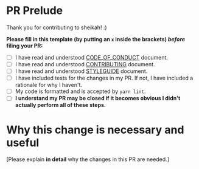 # PR Prelude

Thank you for contributing to sheikah! :)

**Please fill in this template (by putting an `x` inside the brackets) _before_ filing your PR:**

- [ ] I have read and understood [CODE_OF_CONDUCT][code] document.
- [ ] I have read and understood [CONTRIBUTING][cont] document.
- [ ] I have read and understood [STYLEGUIDE][style] document.
- [ ] I have included tests for the changes in my PR. If not, I have included a rationale for why I haven't.
- [ ] My code is formatted and is accepted by `yarn lint`.
- [ ] **I understand my PR may be closed if it becomes obvious I didn't actually perform all of these steps.**

# Why this change is necessary and useful

[Please explain **in detail** why the changes in this PR are needed.]

[code]: https://github.com/witnet/sheikah/blob/master/.github/CODE_OF_CONDUCT.md
[cont]: https://github.com/witnet/sheikah/blob/master/.github/CONTRIBUTING.md
[style]: https://github.com/witnet/sheikah/blob/master/docs/STYLEGUIDE.md
